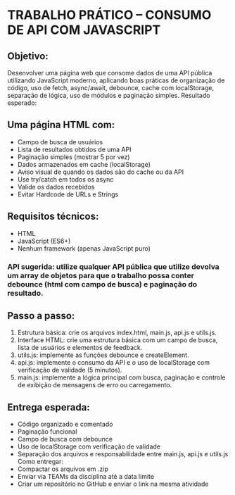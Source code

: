 # TRABALHO PRÁTICO – CONSUMO DE API COM JAVASCRIPT
## Objetivo:
Desenvolver uma página web que consome dados de uma API pública utilizando 
JavaScript moderno, aplicando boas práticas de organização de código, uso de fetch, 
async/await, debounce, cache com localStorage, separação de lógica, uso de módulos e 
paginação simples.
Resultado esperado:
## Uma página HTML com:
- Campo de busca de usuários
- Lista de resultados obtidos de uma API
- Paginação simples (mostrar 5 por vez)
- Dados armazenados em cache (localStorage)
- Aviso visual de quando os dados são do cache ou da API
- Use try/catch em todos os async
- Valide os dados recebidos
- Evitar Hardcode de URLs e Strings
## Requisitos técnicos:
- HTML
- JavaScript (ES6+)
- Nenhum framework (apenas JavaScript puro)
### API sugerida: utilize qualquer API pública que utilize devolva um array de objetos para que o trabalho possa conter debounce (html com campo de busca) e paginação do resultado.
## Passo a passo:
1. Estrutura básica: crie os arquivos index.html, main.js, api.js e utils.js.
2. Interface HTML: crie uma estrutura básica com um campo de busca, lista de usuários e 
elementos de feedback.
3. utils.js: implemente as funções debounce e createElement.
4. api.js: implemente o consumo da API e o uso de localStorage com verificação de 
validade (5 minutos).
5. main.js: implemente a lógica principal com busca, paginação e controle de exibição de 
mensagens de erro ou carregamento.
## Entrega esperada:
- Código organizado e comentado
- Paginação funcional
- Campo de busca com debounce
- Uso de localStorage com verificação de validade
- Separação dos arquivos e responsabilidade entre main.js, api.js e utils.js
Como entregar:
- Compactar os arquivos em .zip
- Enviar via TEAMs da disciplina até a data limite
- Criar um repositório no GitHub e enviar o link na mesma atividade